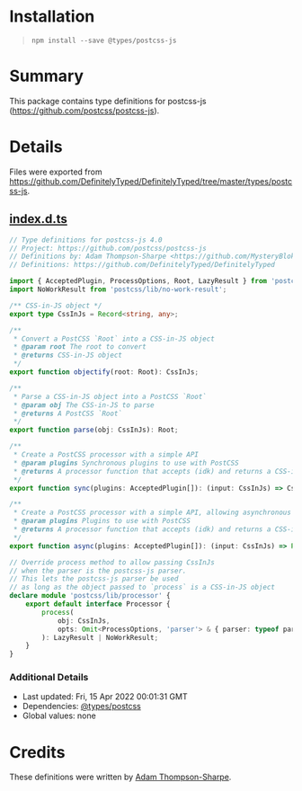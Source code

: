 # Installation
> `npm install --save @types/postcss-js`

# Summary
This package contains type definitions for postcss-js (https://github.com/postcss/postcss-js).

# Details
Files were exported from https://github.com/DefinitelyTyped/DefinitelyTyped/tree/master/types/postcss-js.
## [index.d.ts](https://github.com/DefinitelyTyped/DefinitelyTyped/tree/master/types/postcss-js/index.d.ts)
````ts
// Type definitions for postcss-js 4.0
// Project: https://github.com/postcss/postcss-js
// Definitions by: Adam Thompson-Sharpe <https://github.com/MysteryBlokHed>
// Definitions: https://github.com/DefinitelyTyped/DefinitelyTyped

import { AcceptedPlugin, ProcessOptions, Root, LazyResult } from 'postcss';
import NoWorkResult from 'postcss/lib/no-work-result';

/** CSS-in-JS object */
export type CssInJs = Record<string, any>;

/**
 * Convert a PostCSS `Root` into a CSS-in-JS object
 * @param root The root to convert
 * @returns CSS-in-JS object
 */
export function objectify(root: Root): CssInJs;

/**
 * Parse a CSS-in-JS object into a PostCSS `Root`
 * @param obj The CSS-in-JS to parse
 * @returns A PostCSS `Root`
 */
export function parse(obj: CssInJs): Root;

/**
 * Create a PostCSS processor with a simple API
 * @param plugins Synchronous plugins to use with PostCSS
 * @returns A processor function that accepts (idk) and returns a CSS-in-JS object
 */
export function sync(plugins: AcceptedPlugin[]): (input: CssInJs) => CssInJs;

/**
 * Create a PostCSS processor with a simple API, allowing asynchronous plugins
 * @param plugins Plugins to use with PostCSS
 * @returns A processor function that accepts (idk) and returns a CSS-in-JS object
 */
export function async(plugins: AcceptedPlugin[]): (input: CssInJs) => Promise<CssInJs>;

// Override process method to allow passing CssInJs
// when the parser is the postcss-js parser.
// This lets the postcss-js parser be used
// as long as the object passed to `process` is a CSS-in-JS object
declare module 'postcss/lib/processor' {
    export default interface Processor {
        process(
            obj: CssInJs,
            opts: Omit<ProcessOptions, 'parser'> & { parser: typeof parse },
        ): LazyResult | NoWorkResult;
    }
}

````

### Additional Details
 * Last updated: Fri, 15 Apr 2022 00:01:31 GMT
 * Dependencies: [@types/postcss](https://npmjs.com/package/@types/postcss)
 * Global values: none

# Credits
These definitions were written by [Adam Thompson-Sharpe](https://github.com/MysteryBlokHed).
